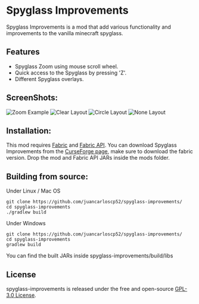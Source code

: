 # Spyglass Improvements
Spyglass Improvements is a mod that add various functionality and improvements to the vanilla minecraft spyglass.

## Features
- Spyglass Zoom using mouse scroll wheel.
- Quick access to the Spyglass by pressing 'Z'.
- Different Spyglass overlays.


## ScreenShots:
![Zoom Example](https://github.com/juancarloscp52/spyglass-improvements/blob/master/images/zoom.gif)
![Clear Layout](https://github.com/juancarloscp52/spyglass-improvements/blob/master/images/clear.png)
![Circle Layout](https://github.com/juancarloscp52/spyglass-improvements/blob/master/images/circle.png)
![None Layout](https://github.com/juancarloscp52/spyglass-improvements/blob/master/images/none.png)

## Installation:
This mod requires [Fabric](https://fabricmc.net/use/) and [Fabric API](https://www.curseforge.com/minecraft/mc-mods/fabric-api). You can download Spyglass Improvements from the [CurseForge page](https://www.curseforge.com/minecraft/mc-mods/spyglass-improvements), make sure to download the fabric version.
Drop the mod and Fabric API JARs inside the mods folder.

## Building from source:
Under Linux / Mac OS
```shell script
git clone https://github.com/juancarloscp52/spyglass-improvements/
cd spyglass-improvements
./gradlew build
```
Under Windows
```shell script
git clone https://github.com/juancarloscp52/spyglass-improvements/
cd spyglass-improvements
gradlew build
```
You can find the built JARs inside spyglass-improvements/build/libs

## License
spyglass-improvements is released under the free and open-source [GPL-3.0 License](https://github.com/juancarloscp52/spyglass-improvements/blob/master/LICENSE).